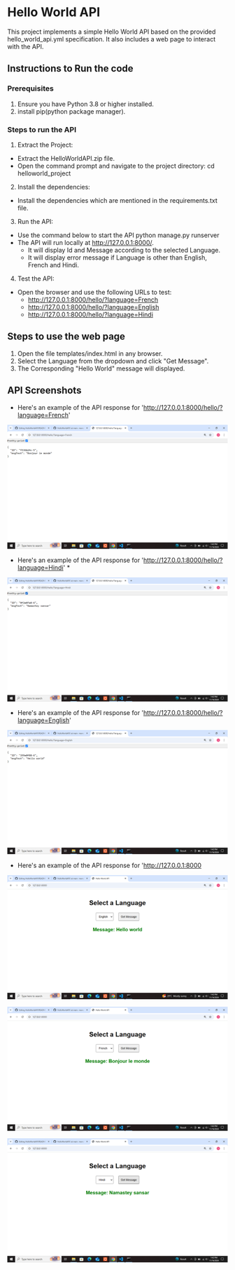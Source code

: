 # Hello World API

This project implements a simple Hello World API based on the provided hello_world_api.yml specification. It also includes a web page to interact with the API.

## Instructions to Run the code

### Prerequisites
1. Ensure you have Python 3.8 or higher installed.
2. install pip(python package manager).

### Steps to run the API
1. Extract the Project:
- Extract the HelloWorldAPI.zip file.
- Open the command prompt and navigate to the project directory:
  cd helloworld_project

2. Install the dependencies:
- Install the dependencies which are mentioned in the requirements.txt file.

3. Run the API:
- Use the command below to start the API
  python manage.py runserver
- The API will run locally at http://127.0.0.1:8000/.
  - It will display Id and Message according to the selected Language.
  - It will display error message if Language is other than English, French and Hindi.

4. Test the API:
- Open the browser and use the following URLs to test:
  - http://127.0.0.1:8000/hello/?language=French
  - http://127.0.0.1:8000/hello/?language=English
  - http://127.0.0.1:8000/hello/?language=Hindi

## Steps to use the web page

1. Open the file templates/index.html in any browser.
2. Select the Language from the dropdown and click "Get Message".
3. The Corresponding "Hello World" message will displayed.

## API Screenshots
- Here's an example of the API response for 'http://127.0.0.1:8000/hello/?language=French' 

![API Response](https://github.com/manenikita31/HelloWorldAPI/blob/main/Images/Screenshot%20(52).png)

- Here's an example of the API response for 'http://127.0.0.1:8000/hello/?language=Hindi' *

![API Response](https://github.com/manenikita31/HelloWorldAPI/blob/main/Images/Screenshot%20(53).png)

- Here's an example of the API response for 'http://127.0.0.1:8000/hello/?language=English'

![API Response](https://github.com/manenikita31/HelloWorldAPI/blob/main/Images/Screenshot%20(54).png)

- Here's an example of the API response for 'http://127.0.0.1:8000

![API Response](https://github.com/manenikita31/HelloWorldAPI/blob/main/Images/Screenshot%20(49).png)

![API Response](https://github.com/manenikita31/HelloWorldAPI/blob/main/Images/Screenshot%20(50).png)

![API Response](https://github.com/manenikita31/HelloWorldAPI/blob/main/Images/Screenshot%20(51).png)








